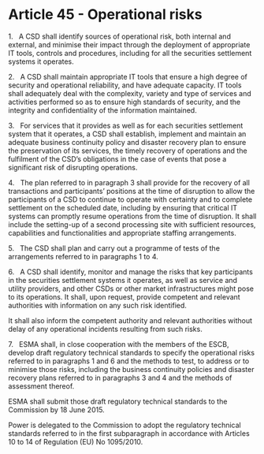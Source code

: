 # Article 45 - Operational risks


1.   A CSD shall identify sources of operational risk, both internal and external, and minimise their impact through the deployment of appropriate IT tools, controls and procedures, including for all the securities settlement systems it operates.

2.   A CSD shall maintain appropriate IT tools that ensure a high degree of security and operational reliability, and have adequate capacity. IT tools shall adequately deal with the complexity, variety and type of services and activities performed so as to ensure high standards of security, and the integrity and confidentiality of the information maintained.

3.   For services that it provides as well as for each securities settlement system that it operates, a CSD shall establish, implement and maintain an adequate business continuity policy and disaster recovery plan to ensure the preservation of its services, the timely recovery of operations and the fulfilment of the CSD’s obligations in the case of events that pose a significant risk of disrupting operations.

4.   The plan referred to in paragraph 3 shall provide for the recovery of all transactions and participants’ positions at the time of disruption to allow the participants of a CSD to continue to operate with certainty and to complete settlement on the scheduled date, including by ensuring that critical IT systems can promptly resume operations from the time of disruption. It shall include the setting-up of a second processing site with sufficient resources, capabilities and functionalities and appropriate staffing arrangements.

5.   The CSD shall plan and carry out a programme of tests of the arrangements referred to in paragraphs 1 to 4.

6.   A CSD shall identify, monitor and manage the risks that key participants in the securities settlement systems it operates, as well as service and utility providers, and other CSDs or other market infrastructures might pose to its operations. It shall, upon request, provide competent and relevant authorities with information on any such risk identified.

It shall also inform the competent authority and relevant authorities without delay of any operational incidents resulting from such risks.

7.   ESMA shall, in close cooperation with the members of the ESCB, develop draft regulatory technical standards to specify the operational risks referred to in paragraphs 1 and 6 and the methods to test, to address or to minimise those risks, including the business continuity policies and disaster recovery plans referred to in paragraphs 3 and 4 and the methods of assessment thereof.

ESMA shall submit those draft regulatory technical standards to the Commission by 18 June 2015.

Power is delegated to the Commission to adopt the regulatory technical standards referred to in the first subparagraph in accordance with Articles 10 to 14 of Regulation (EU) No 1095/2010.
